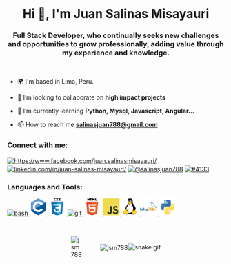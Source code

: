 <br/>
<h1 align="center">Hi 👋, I'm Juan Salinas Misayauri</h1>
<h3 align="center">Full Stack Developer, who continually seeks new challenges and opportunities to grow professionally, adding value through my experience and knowledge.</h3>
<br/>

- 🌍  I'm based in Lima, Perú.

- 👯 I’m looking to collaborate on **high impact projects**

- 🧠 I’m currently learning **Python, Mysql, Javascript, Angular...**

- 📫 How to reach me **salinasjuan788@gmail.com**

<h3 align="left">Connect with me:</h3>
<p align="left">
<a href="https://fb.com/https://www.facebook.com/juan.salinasmisayauri/" target="blank"><img align="center" src="https://raw.githubusercontent.com/rahuldkjain/github-profile-readme-generator/master/src/images/icons/Social/facebook.svg" alt="https://www.facebook.com/juan.salinasmisayauri/" height="30" width="40" /></a>
<a href="https://www.linkedin.com/in/juan-salinas-misayauri/" target="blank"><img align="center" src="https://raw.githubusercontent.com/rahuldkjain/github-profile-readme-generator/master/src/images/icons/Social/linked-in-alt.svg" alt="linkedin.com/in/juan-salinas-misayauri/" height="30" width="40" /></a>
<a href="https://medium.com/@salinasjuan788" target="blank"><img align="center" src="https://raw.githubusercontent.com/rahuldkjain/github-profile-readme-generator/master/src/images/icons/Social/medium.svg" alt="@salinasjuan788" height="30" width="40" /></a>
<a href="https://discord.gg/#4133" target="blank"><img align="center" src="https://raw.githubusercontent.com/rahuldkjain/github-profile-readme-generator/master/src/images/icons/Social/discord.svg" alt="#4133" height="40" width="50" /></a>
</p>

<h3 align="left">Languages and Tools:</h3>
<p align="left"> <a href="https://www.gnu.org/software/bash/" target="_blank" rel="noreferrer"> 
<img src="https://www.vectorlogo.zone/logos/gnu_bash/gnu_bash-icon.svg" alt="bash" width="40" height="40"/> </a> <a href="https://www.cprogramming.com/" target="_blank" rel="noreferrer"> 
<img src="https://raw.githubusercontent.com/devicons/devicon/master/icons/c/c-original.svg" alt="c" width="40" height="40"/> </a> <a href="https://www.w3schools.com/css/" target="_blank" rel="noreferrer"> 
<img src="https://raw.githubusercontent.com/devicons/devicon/master/icons/css3/css3-original-wordmark.svg" alt="css3" width="40" height="40"/> </a> <a href="https://git-scm.com/" target="_blank" rel="noreferrer"> 
<img src="https://www.vectorlogo.zone/logos/git-scm/git-scm-icon.svg" alt="git" width="40" height="40"/> </a> <a href="https://www.w3.org/html/" target="_blank" rel="noreferrer"> 
<img src="https://raw.githubusercontent.com/devicons/devicon/master/icons/html5/html5-original-wordmark.svg" alt="html5" width="40" height="40"/> </a> <a href="https://developer.mozilla.org/en-US/docs/Web/JavaScript" target="_blank" rel="noreferrer"> 
<img src="https://raw.githubusercontent.com/devicons/devicon/master/icons/javascript/javascript-original.svg" alt="javascript" width="40" height="40"/> </a> <a href="https://www.linux.org/" target="_blank" rel="noreferrer"> 
<img src="https://raw.githubusercontent.com/devicons/devicon/master/icons/linux/linux-original.svg" alt="linux" width="40" height="40"/> </a> <a href="https://www.mysql.com/" target="_blank" rel="noreferrer"> 
<img src="https://raw.githubusercontent.com/devicons/devicon/master/icons/mysql/mysql-original-wordmark.svg" alt="mysql" width="40" height="40"/> </a> <a href="https://www.python.org" target="_blank" rel="noreferrer"> 
<img src="https://raw.githubusercontent.com/devicons/devicon/master/icons/python/python-original.svg" alt="python" width="40" height="40"/> </a> </p>
<br/>
<div style="display: flex; justify-content: center; align-items: center">
<p><img align="left" width="40%" src="https://github-readme-stats.vercel.app/api/top-langs?username=jsm788&show_icons=true&locale=en&layout=compact" alt="jsm788" /></p>

<p>&nbsp;<img align="center" width=47%" src="https://github-readme-stats.vercel.app/api?username=jsm788&show_icons=true&locale=en" alt="jsm788"/></p>
<div/>

![snake gif](https://github.com/JSM788/JSM788/blob/output/github-contribution-grid-snake.gif)
